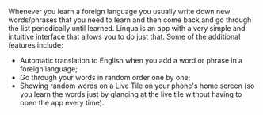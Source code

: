 Whenever you learn a foreign language you usually write down new words/phrases that you need to learn and then come back and go through the list periodically until learned. Linqua is an app with a very simple and intuitive interface that allows you to do just that. Some of the additional features include: 

- Automatic translation to English when you add a word or phrase in a foreign language; 
- Go through your words in random order one by one; 
- Showing random words on a Live Tile on your phone's home screen (so you learn the words just by glancing at the live tile without having to open the app every time).
